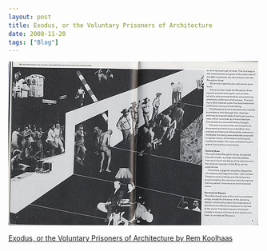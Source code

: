 ```yaml
---
layout: post
title: Exodus, or the Voluntary Prisoners of Architecture
date: 2008-11-20
tags: ["Blog"]
---
```


![](k3Im6rfOqgj5d71t0gh800jko1_500.jpg)  

[Exodus, or the Voluntary Prisoners of Architecture by Rem Koolhaas](http://kaissa-theberlinwall.blogspot.com/2008/10/exodus-by-rem-koolhaas.html)